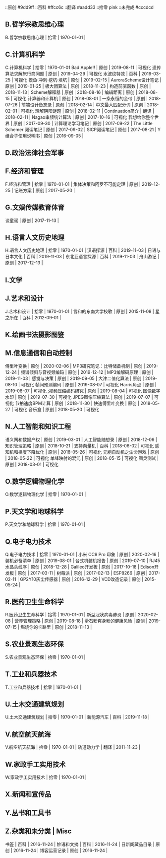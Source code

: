 
::原创    #9dd9ff
::百科    #ffcc6c
::翻译    #aadd33
::拾零    pink
::未完成  #cccdcd

## B.哲学宗教思维心理

B.哲学宗教思维心理                          | 拾零 | 1970-01-01 | 

## C.计算机科学

C.计算机科学                                | 拾零 | 1970-01-01
Bad Apple!!                                 | 原创 | 2019-08-11 | 可视化
遗传算法求解旅行商问题                      | 原创 | 2019-04-29 | 可视化
水波纹特效                                  | 百科 | 2019-03-25 | 可视化
摸鱼·冲刺·挖坑·填坑                         | 原创 | 2019-02-15 | 
AuroraScheme设计笔记                        | 原创 | 2019-01-25 | 
极大团算法                                  | 原创 | 2018-11-23 | 
构造前驱函数                                | 原创 | 2018-11-13 | 
Scheme解释器                                | 原创 | 2018-08-16 | 
编辑距离                                    | 原创 | 2018-08-15 | 可视化
计算器和计算机                              | 原创 | 2018-08-01 | 
一条永恒的金带                              | 原创 | 2018-07-26 | 
前端设计备忘录                              | 原创 | 2018-02-14 | 
中文最大匹配分词                            | 原创 | 2018-02-01 | 可视化
理解阴阳谜题                                | 原创 | 2018-02-11 | 
Continuation简介                            | 翻译 | 2018-02-11 | 
Nagao串频统计算法                           | 原创 | 2017-10-16 | 可视化
我想给你整个世界                            | 原创 | 2017-09-30 | 
计算理论学习笔记                            | 原创 | 2017-09-22 | 
The Little Schemer 阅读笔记                 | 原创 | 2017-09-02 | 
SICP阅读笔记                                | 原创 | 2017-08-21 | 
Y组合子使用说明书                           | 原创 | 2016-09-05 | 

## D.政治法律社会军事

## F.经济和管理

F.经济和管理                                | 拾零 | 1970-01-01 | 
集体决策和阿罗不可能定理                    | 原创 | 2019-12-25 | 
记账方案                                    | 原创 | 2017-05-20 | 

## G.文娱传媒教育体育

谈童谣                                      | 原创 | 2017-11-13 | 

## H.语言人文历史地理

H.语言人文历史地理                          | 拾零 | 1970-01-01 | 
汉语探源                                    | 百科 | 2019-11-03 | 
日语与日本文化                              | 百科 | 2019-11-03 | 
东北亚语言探源                              | 百科 | 2019-11-03 | 
舟山游记                                    | 原创 | 2017-12-13 | 

## I.文学

## J.艺术和设计

J.艺术和设计                                | 拾零 | 1970-01-01 | 
言和的东南大学校歌                          | 原创 | 2015-11-08 | 
星之所在                                    | 百科 | 2012-09-01 | 

## K.绘画书法摄影图鉴

## M.信息通信和自动控制

傅里叶变换                                  | 原创 | 2020-02-06 | 
MP3研究笔记：比特储备机制                   | 原创 | 2019-12-24 | 
频谱倾斜与音视频编码                        | 原创 | 2019-12-12 | 
MP3编解码原理                               | 原创 | 2019-11-03 | 
感觉与决策                                  | 原创 | 2019-09-05 | 
大津二值化算法                              | 原创 | 2019-08-10 | 可视化
帧间预测编码                                | 原创 | 2019-08-07 | 可视化
Harris角点                                  | 原创 | 2019-08-07 | 可视化
;视频压缩编码研究                           | 原创 | 2019-08-04 | 可视化
图像数字水印                                | 原创 | 2019-07-30 | 可视化
JPEG图像压缩算法                            | 原创 | 2019-07-07 | 可视化
节拍速度BPM计算                             | 原创 | 2018-11-30 | 
快速傅里叶变换                              | 原创 | 2018-05-27 | 可视化
音乐盒                                      | 原创 | 2018-05-20 | 可视化

## N.人工智能和知识工程

语义网和数据产权                            | 原创 | 2019-03-01 | 
人工智能随想录                              | 原创 | 2018-12-09 | 
知识管理策略                                | 原创 | 2018-10-21 | 
支持向量机                                  | 百科 | 2018-06-02 | 可视化
感知机和梯度下降优化                        | 原创 | 2018-05-26 | 可视化
元胞自动机之生命游戏                        | 原创 | 2018-05-22 | 可视化
单峰映射的混沌                              | 原创 | 2018-05-15 | 可视化
图灵测试                                    | 原创 | 2018-03-01 | 可视化

## O.数学逻辑物理化学

O.数学逻辑物理化学                          | 拾零 | 1970-01-01 | 

## P.天文学和地球科学

P.天文学和地球科学                          | 拾零 | 1970-01-01 | 

## Q.电子电力技术

Q.电子电力技术                              | 拾零 | 1970-01-01 | 
小米 CC9 Pro 印象                           | 原创 | 2020-02-16 | 
装机必备清单                                | 原创 | 2019-08-01 | 
台式机装机报告                              | 原创 | 2019-07-10 | 
RJ45水晶头线序                              | 原创 | 2018-12-28 | 
Galileo开发板                               | 原创 | 2017-10-18 | 
Edison开发板                                | 原创 | 2017-03-11 | 
树莓派                                      | 原创 | 2017-02-13 | 
ESP8266                                     | 原创 | 2017-02-11 | 
GP2Y10灰尘传感器                            | 原创 | 2016-12-29 | 
VCD改造记录                                 | 原创 | 2015-05-24 | 

## R.医药卫生生命科学

R.医药卫生生命科学                          | 拾零 | 1970-01-01 | 
新型冠状病毒肺炎                            | 原创 | 2020-02-08 | 
营养管理策略                                | 原创 | 2019-08-18 | 
滑石粉爽身粉的健康风险                      | 原创 | 2019-07-15 | 
燃烧你的卡路里                              | 原创 | 2018-11-13 | 

## S.农业景观生态环保

S.农业景观生态环保                          | 拾零 | 1970-01-01 | 

## T.工业和兵器技术

T.工业和兵器技术                            | 拾零 | 1970-01-01 | 

## U.土木交通建筑规划

U.土木交通建筑规划                          | 拾零 | 1970-01-01 | 
新能源汽车                                  | 百科 | 2019-11-18 | 

## V.航空航天航海

V.航空航天航海                              | 拾零 | 1970-01-01 | 
轨道动力学                                  | 翻译 | 2011-11-23 | 

## W.家政手工实用技术

W.家政手工实用技术                          | 拾零 | 1970-01-01 | 

## X.新闻和宣传品

## Y.丛书和工具书

## Z.杂类和未分类 | Misc

书签                                        | 百科 | 2016-11-24 | 
妙语和文摘                                  | 百科 | 2016-11-24 | 
日新阁藏品目录                              | 原创 | 2016-11-24 | 
博客运营记录                                | 原创 | 2016-11-24 | 







